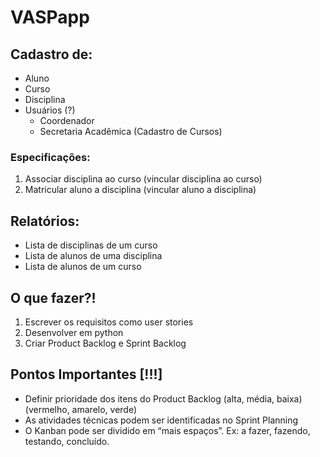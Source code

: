 # VASPapp

## Cadastro de:
- Aluno
- Curso
- Disciplina
- Usuários (?)
  - Coordenador
  - Secretaria Acadêmica (Cadastro de Cursos)

### Especificações:

1. Associar disciplina ao curso (vincular disciplina ao curso)
2. Matricular aluno a disciplina (vincular aluno a disciplina)

## Relatórios:

- Lista de disciplinas de um curso
- Lista de alunos de uma disciplina
- Lista de alunos de um curso

## O que fazer?!

1. Escrever os requisitos como user stories
2. Desenvolver em python
3. Criar Product Backlog e Sprint Backlog

## Pontos Importantes [!!!]

- Definir prioridade dos itens do Product Backlog (alta, média, baixa) (vermelho, amarelo, verde)
- As atividades técnicas podem ser identificadas no Sprint Planning
- O Kanban pode ser dividido em “mais espaços”. Ex: a fazer, fazendo, testando, concluído.
